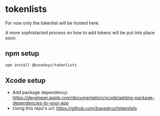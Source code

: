 # tokenlists

For now only the tokenlist will be hosted here.

A more sophistacted process on how to add tokens will be put into place soon.

## npm setup

```bash
npm install @basedxyz/tokenlists
```

## Xcode setup

* Add package dependency: https://developer.apple.com/documentation/xcode/adding-package-dependencies-to-your-app
* Using this repo's url: https://github.com/basedxyz/tokenlists

